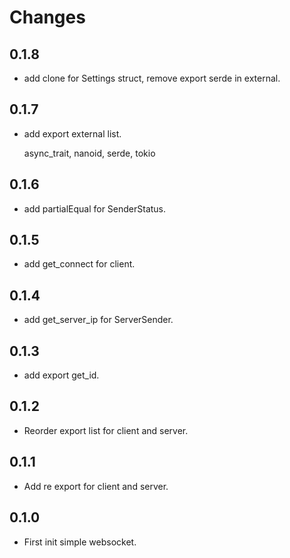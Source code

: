# Changes

## 0.1.8

* add clone for Settings struct, remove export serde in external.

## 0.1.7

* add export external list.

  async_trait,
  nanoid,
  serde,
  tokio

## 0.1.6

* add partialEqual for SenderStatus.

## 0.1.5

* add get_connect for client.

## 0.1.4

* add get_server_ip for ServerSender.

## 0.1.3

* add export get_id.

## 0.1.2

* Reorder export list for client and server.

## 0.1.1

* Add re export for client and server.

## 0.1.0

* First init simple websocket.